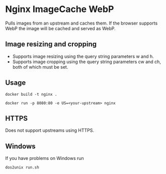 # Nginx ImageCache WebP
Pulls images from an upstream and caches them. If the browser supports WebP the image will be cached and served as WebP.

## Image resizing and cropping
* Supports image resizing using the query string parameters w and h.
* Supports image cropping using the query string parameters cw and ch, both of which must be set.

## Usage
```
docker build -t nginx .

docker run -p 8080:80 -e US=<your-upstream> nginx
```

## HTTPS
Does not support upstreams using HTTPS.

## Windows
If you have problems on Windows run

```
dos2unix run.sh
```